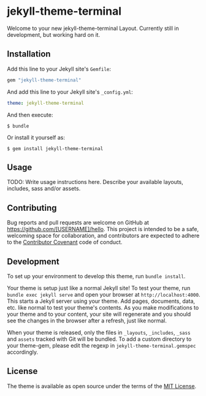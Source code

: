 # jekyll-theme-terminal

Welcome to your new jekyll-theme-terminal Layout.
Currently still in development, but working hard on it.

## Installation

Add this line to your Jekyll site's `Gemfile`:

```ruby
gem "jekyll-theme-terminal"
```

And add this line to your Jekyll site's `_config.yml`:

```yaml
theme: jekyll-theme-terminal
```

And then execute:

    $ bundle

Or install it yourself as:

    $ gem install jekyll-theme-terminal

## Usage

TODO: Write usage instructions here. Describe your available layouts, includes, sass and/or assets.

## Contributing

Bug reports and pull requests are welcome on GitHub at https://github.com/[USERNAME]/hello. This project is intended to be a safe, welcoming space for collaboration, and contributors are expected to adhere to the [Contributor Covenant](http://contributor-covenant.org) code of conduct.

## Development

To set up your environment to develop this theme, run `bundle install`.

Your theme is setup just like a normal Jekyll site! To test your theme, run `bundle exec jekyll serve` and open your browser at `http://localhost:4000`. This starts a Jekyll server using your theme. Add pages, documents, data, etc. like normal to test your theme's contents. As you make modifications to your theme and to your content, your site will regenerate and you should see the changes in the browser after a refresh, just like normal.

When your theme is released, only the files in `_layouts`, `_includes`, `_sass` and `assets` tracked with Git will be bundled.
To add a custom directory to your theme-gem, please edit the regexp in `jekyll-theme-terminal.gemspec` accordingly.

## License

The theme is available as open source under the terms of the [MIT License](https://opensource.org/licenses/MIT).

